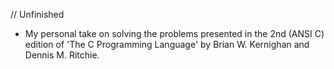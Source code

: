 // Unfinished
- My personal take on solving the problems presented in the 2nd (ANSI C) edition of 'The C Programming Language' by Brian W. Kernighan and Dennis M. Ritchie.

